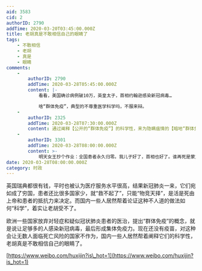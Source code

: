 ```yaml
---
aid: 3583
cid: 2
authorID: 2790
addTime: 2020-03-20T03:45:00.000Z
title: 老胡真是不敢相信自己的眼睛了
tags:
    - 不敢相信
    - 老胡
    - 真是
    - 眼睛
comments:
    -
        authorID: 2790
        addTime: 2020-03-28T05:45:00.000Z
        content: |-
            看看，美国确诊病例破10万，英皇太子，首相约翰逊感染新冠病毒…

            啥“群体免疫”，典型的不尊重医学科学吗，不服来辩。
    -
        authorID: 2325
        addTime: 2020-03-28T07:30:00.000Z
        content: 通过阐释【公开的“群体免疫”】的科学性，来为隐瞒瘟情的【暗地“群体免疫”】洗地。
    -
        authorID: 3301
        addTime: 2020-03-28T08:00:00.000Z
        content: >-
            明天女王抄个作业：全国患者永久归零。我儿子好了，首相也好了。谁再死是蒙主宠召，和疫情没关系。只有皇宫禁止出入，进来的先隔离一个月。笑傲东西半球，风景这边独好。看你老胡吓不吓死。
date: 2020-03-28T08:00:00.000Z
category: 时政
---
```


英国瑞典都很有钱，平时也被认为医疗服务水平很高，结果新冠肺炎一来，它们宛如成了穷国，患者还比很多国家少，就“救不起了”，只能“物竞天择”，是活是死由上帝和患者的抵抗力来决定。而国内一些人居然帮着论证这种不人道的做法如何“科学”，着实让老胡受不了。

欧洲一些国家放弃对轻症和疑似冠状肺炎患者的医治，提出“群体免疫”的概念，就是说让足够多的人感染新冠病毒，最后形成集体免疫力。现在还没有疫苗，对这种会让无数人面临死亡风险的国家不作为，国内一些人居然帮着阐释它们的科学性，老胡真是不敢相信自己的眼睛了。

[https://www.weibo.com/huxijin?is\_hot=1](https://www.weibo.com/huxijin?is_hot=1)
